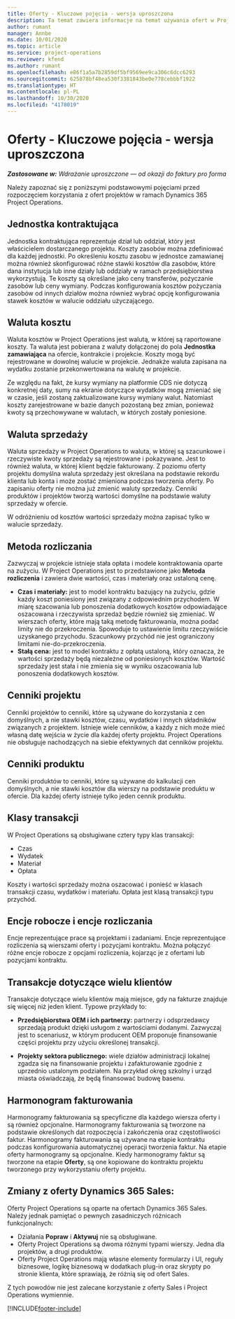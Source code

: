 ```yaml
---
title: Oferty - Kluczowe pojęcia - wersja uproszczona
description: Ta temat zawiera informacje na temat używania ofert w Project Operations.
author: rumant
manager: Annbe
ms.date: 10/01/2020
ms.topic: article
ms.service: project-operations
ms.reviewer: kfend
ms.author: rumant
ms.openlocfilehash: e86f1a5a7b2859df5bf9569ee9ca306c6dcc6293
ms.sourcegitcommit: 625878bf48ea530f3381843be0e778cebbbf1922
ms.translationtype: HT
ms.contentlocale: pl-PL
ms.lasthandoff: 10/30/2020
ms.locfileid: "4178019"
---
```

# <a name="quotes---key-concepts---lite"></a>Oferty - Kluczowe pojęcia - wersja uproszczona

_**Zastosowane w:** Wdrażanie uproszczone — od okazji do faktury pro forma_


Należy zapoznać się z poniższymi podstawowymi pojęciami przed rozpoczęciem korzystania z ofert projektów w ramach Dynamics 365 Project Operations.

## <a name="contracting-unit"></a>Jednostka kontraktująca

Jednostka kontraktująca reprezentuje dział lub oddział, który jest właścicielem dostarczanego projektu. Koszty zasobów można zdefiniować dla każdej jednostki. Po określeniu kosztu zasobu w jednostce zamawianej można również skonfigurować różne stawki kosztów dla zasobów, które dana instytucja lub inne działy lub oddziały w ramach przedsiębiorstwa wykorzystują. Te koszty są określane jako ceny transferów, pożyczanie zasobów lub ceny wymiany. Podczas konfigurowania kosztów pożyczania zasobów od innych działów można również wybrać opcję konfigurowania stawek kosztów w walucie oddziału użyczającego.

## <a name="cost-currency"></a>Waluta kosztu

Waluta kosztów w Project Operations jest walutą, w której są raportowane koszty. Ta waluta jest pobierana z waluty dołączonej do pola **Jednostka zamawiająca** na ofercie, kontrakcie i projekcie. Koszty mogą być rejestrowane w dowolnej walucie w projekcie. Jednakże waluta zapisana na wydatku zostanie przekonwertowana na walutę w projekcie.

Ze względu na fakt, że kursy wymiany na platformie CDS nie dotyczą konkretnej daty, sumy na ekranie dotyczące wydatków mogą zmieniać się w czasie, jeśli zostaną zaktualizowane kursy wymiany walut. Natomiast koszty zarejestrowane w bazie danych pozostaną bez zmian, ponieważ kwoty są przechowywane w walutach, w których zostały poniesione.

## <a name="sales-currency"></a>Waluta sprzedaży

Waluta sprzedaży w Project Operations to waluta, w której są szacunkowe i rzeczywiste kwoty sprzedaży są rejestrowane i pokazywane. Jest to również waluta, w której klient będzie fakturowany. Z poziomu oferty projektu domyślna waluta sprzedaży jest określana na podstawie rekordu klienta lub konta i może zostać zmieniona podczas tworzenia oferty. Po zapisaniu oferty nie można już zmienić waluty sprzedaży. Cenniki produktów i projektów tworzą wartości domyślne na podstawie waluty sprzedaży w ofercie.

W odróżnieniu od kosztów wartości sprzedaży można zapisać tylko w walucie sprzedaży.

## <a name="billing-method"></a>Metoda rozliczania

Zazwyczaj w projekcie istnieje stała opłata i modele kontraktowania oparte na zużyciu. W Project Operations jest to przedstawione jako **Metoda rozliczenia** i zawiera dwie wartości, czas i materiały oraz ustaloną cenę.

- **Czas i materiały:** jest to model kontraktu bazujący na zużyciu, gdzie każdy koszt poniesiony jest związany z odpowiednim przychodem. W miarę szacowania lub ponoszenia dodatkowych kosztów odpowiadające oszacowana i rzeczywista sprzedaż będzie również się zmieniać. W wierszach oferty, które mają taką metodę fakturowania, można podać limity nie do przekroczenia. Spowoduje to ustawienie limitu rzeczywiście uzyskanego przychodu. Szacunkowy przychód nie jest ograniczony limitami nie-do-przekroczenia.
- **Stałą cena:** jest to model kontraktu z opłatą ustaloną, który oznacza, że wartości sprzedaży będą niezależne od poniesionych kosztów. Wartość sprzedaży jest stała i nie zmienia się w wyniku oszacowania lub ponoszenia dodatkowych kosztów.

## <a name="project-price-lists"></a>Cenniki projektu

Cenniki projektów to cenniki, które są używane do korzystania z cen domyślnych, a nie stawki kosztów, czasu, wydatków i innych składników związanych z projektem. Istnieje wiele cenników, a każdy z nich może mieć własną datę wejścia w życie dla każdej oferty projektu. Project Operations nie obsługuje nachodzących na siebie efektywnych dat cenników projektu.

## <a name="product-price-lists"></a>Cenniki produktu

Cenniki produktów to cenniki, które są używane do kalkulacji cen domyślnych, a nie stawki kosztów dla wierszy na podstawie produktu w ofercie. Dla każdej oferty istnieje tylko jeden cennik produktu.

## <a name="transaction-classes"></a>Klasy transakcji

W Project Operations są obsługiwane cztery typy klas transakcji:

- Czas
- Wydatek
- Materiał
- Opłata

Koszty i wartości sprzedaży można oszacować i ponieść w klasach transakcji czasu, wydatków i materiału. Opłata jest klasą transakcji typu przychód.

## <a name="work-entities-and-billing-entities"></a>Encje robocze i encje rozliczania

Encje reprezentujące prace są projektami i zadaniami. Encje reprezentujące rozliczenia są wierszami oferty i pozycjami kontraktu. Można połączyć różne encje robocze z opcjami rozliczenia, kojarząc je z ofertami lub pozycjami kontraktu.

## <a name="multi-customer-deals"></a>Transakcje dotyczące wielu klientów

Transakcje dotyczące wielu klientów mają miejsce, gdy na fakturze znajduje się więcej niż jeden klient. Typowe przykłady to:

- **Przedsiębiorstwa OEM i ich partnerzy:** partnerzy i odsprzedawcy sprzedają produkt dzięki usługom z wartościami dodanymi. Zazwyczaj jest to scenariusz, w którym producent OEM proponuje finansowanie części projektu przy użyciu określonej transakcji. 

- **Projekty sektora publicznego:** wiele działów administracji lokalnej zgadza się na finansowanie projektu i zafakturowanie zgodnie z uprzednio ustalonym podziałem. Na przykład okręg szkolny i urząd miasta oświadczają, że będą finansować budowę basenu.

## <a name="invoice-schedules"></a>Harmonogram fakturowania

Harmonogramy fakturowania są specyficzne dla każdego wiersza oferty i są również opcjonalne. Harmonogramy fakturowania są tworzone na podstawie określonych dat rozpoczęcia i zakończenia oraz częstotliwości faktur. Harmonogramy fakturowania są używane na etapie kontraktu podczas konfigurowania automatycznej operacji tworzenia faktur. Na etapie oferty harmonogramy są opcjonalne. Kiedy harmonogramy faktur są tworzone na etapie **Oferty**, są one kopiowane do kontraktu projektu tworzonego przy wykorzystaniu oferty projektu.

## <a name="changes-from-dynamics-365-sales-quote"></a>Zmiany z oferty Dynamics 365 Sales:

Oferty Project Operations są oparte na ofertach Dynamics 365 Sales. Należy jednak pamiętać o pewnych zasadniczych różnicach funkcjonalnych:

- Działania **Popraw** i **Aktywuj** nie są obsługiwane.
- Oferty Project Operations są dwoma różnymi typami wierszy. Jedna dla projektów, a drugi produktów.
- Oferty Project Operations mają własne elementy formularzy i UI, reguły biznesowe, logikę biznesową w dodatkach plug-in oraz skrypty po stronie klienta, które sprawiają, że różnią się od ofert Sales.

Z tych powodów nie jest zalecane korzystanie z oferty Sales i Project Operations wymiennie.


[!INCLUDE[footer-include](../../includes/footer-banner.md)]